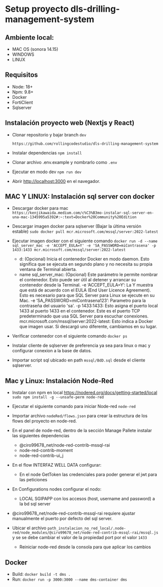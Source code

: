 # Setup proyecto dls-drilling-management-system

## Ambiente local:

- MAC OS (sonora 14.15)
- WINDOWS
- LINUX

## Requisitos

- Node: 18+
- Npm: 9.8+
- Docker
- FortiClient
- Sqlserver

## Instalación proyecto web (Nextjs y React)

- Clonar repositorio y bajar branch `dev`

  `https://github.com/rollingcodestudio/dls-drilling-management-system`

- Instalar dependencias `npm install`

- Clonar archivo .env.example y nombrarlo como `.env`

- Ejecutar en modo dev `npm run dev`

- Abrir [http://localhost:3000](http://localhost:3000) en el navegador.

## MAC Y LINUX: Instalación sql server con docker

- Descargar docker para mac
  ` https://kenjikawaida.medium.com/c%C3%B3mo-instalar-sql-server-en-una-mac-1345995a5392#:~:text=Docker%20Community%20Edition`
- Descargar imagen docker para sqlserver (Bajar la última versión estable)
  `sudo docker pull mcr.microsoft.com/mssql/server:2022-latest`
- Ejecutar imagen docker con el siguiente comando
  `docker run -d --name sql_server_mac -e 'ACCEPT_EULA=Y' -e 'SA_PASSWORD=miContrasena' -p 1433:1433 mcr.microsoft.com/mssql/server:2022-latest`

  - d: (Opcional) Inicia el contenedor Docker en modo daemon. Esto significa que se ejecuta en segundo plano y no necesita su propia ventana de Terminal abierta.
  - name sql_server_mac: (Opcional) Este parámetro le permite nombrar el contenedor. Esto puede ser útil al detener y arrancar su contenedor desde la Terminal.
    -e ‘ACCEPT_EULA=Y’: La Y muestra que está de acuerdo con el EULA (End User Licence Agreement). Esto es necesario para que SQL Server para Linux se ejecute en su Mac.
    -e ‘SA_PASSWORD=miContrasena123’: Parametro para la contraseña del usuario 'sa'.
    -p 1433:1433: Esto asigna el puerto local 1433 al puerto 1433 en el contenedor. Este es el puerto TCP predeterminado que usa SQL Server para escuchar conexiones.
    mcr.microsoft.com/mssql/server:2022-latest: Esto indica a Docker que imagen usar. Si descargó uno diferente, cambiamos en su lugar.

- Verificar contenedor con el siguiente comando
  `docker ps`

- Instalar cliente de sqlserver de preferencia ya sea para linux o mac y configurar conexion a la base de datos.
- Importar script sql ubicado en path `mssql/BdD.sql` desde el cliente sqlserver.

## Mac y Linux: Instalación Node-Red

- Instalar con npm en local https://nodered.org/docs/getting-started/local
  `sudo npm install -g --unsafe-perm node-red`

- Ejecutar el siguiente comando para iniciar Node-red
  `node-red`

- Importar archivo `nodeRed/flows.json` para crear la estructura de los flows del proyecto en node-red.

- En el panel de node-red, dentro de la sección Manage Pallete instalar las siguientes dependencias
  - @ciro99678_net/node-red-contrib-mssql-rai
  - node-red-contrib-moment
  - node-red-contrib-ui_j
- En el flow INTERFAZ WELL DATA configurar:
  - En el node GetToken las credenciales para poder generar el jwt para las peticiones
- En Configurations nodes configurar el nodo:
  - LOCAL SGIPAPP con los accesos (host, username and password) a la bd sql server
- @ciro99678_net/node-red-contrib-mssql-rai requiere ajustar manualmente el puerto por defecto del sql server.
- Ubicar el archivo `path_instalacion_no_red_local/.node-red/node_modules/@ciro99678_net/node-red-contrib-mssql-rai/mssql.js` y se se debe cambiar el valor de la propiedad port por el valor `1433`
  - Reiniciar node-red desde la consola para que aplicar los cambios
 
## Docker

- Build: `docker build -t dms .`
- Run: `docker run -p 3000:3000 --name dms-container dms`

